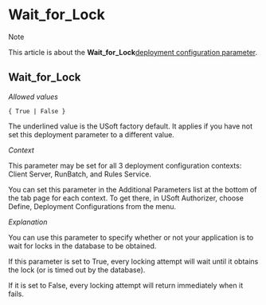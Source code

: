 # Wait_for_Lock



> [!NOTE]
> This article is about the **Wait_for_Lock**[deployment configuration parameter](/docs/Authorisation%20and%20access/Deployment%20configurations/Deployment%20configuration%20parameters.md).

## **Wait_for_Lock**

*Allowed values*

```
{ True | False }
```

The underlined value is the USoft factory default. It applies if you have not set this deployment parameter to a different value.

*Context*

This parameter may be set for all 3 deployment configuration contexts: Client Server, RunBatch, and Rules Service.

You can set this parameter in the Additional Parameters list at the bottom of the tab page for each context. To get there, in USoft Authorizer, choose Define, Deployment Configurations from the menu.

*Explanation*

You can use this parameter to specify whether or not your application is to wait for locks in the database to be obtained.

If this parameter is set to True, every locking attempt will wait until it obtains the lock (or is timed out by the database).

If it is set to False, every locking attempt will return immediately when it fails.